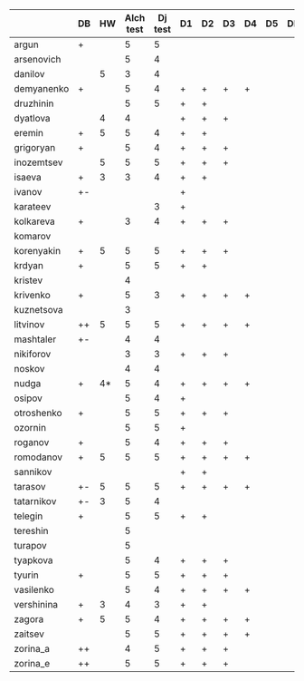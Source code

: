 |            | DB | HW | Alch test | Dj test | D1 | D2 | D3 | D4 | D5 | DF |
|------------|----|----|-----------|---------|----|----|----|----|----|----|
| argun      | +  |    | 5         |  5      |    |    |    |    |    |    |
| arsenovich |    |    | 5         |  4      |    |    |    |    |    |    |
| danilov    |    | 5  | 3         |  4      |    |    |    |    |    |    |
| demyanenko | +  |    | 5         |  4      | +  | +  | +  | +  |    |    |
| druzhinin  |    |    | 5         |  5      | +  | +  |    |    |    |    |
| dyatlova   |    | 4  | 4         |         | +  | +  | +  |    |    |    |
| eremin     | +  | 5  | 5         |  4      | +  | +  |    |    |    |    |
| grigoryan  | +  |    | 5         |  4      | +  | +  | +  |    |    |    |
| inozemtsev |    | 5  | 5         |  5      | +  | +  | +  |    |    |    |
| isaeva     | +  | 3  | 3         |  4      | +  | +  |    |    |    |    |
| ivanov     | +- |    |           |         | +  |    |    |    |    |    |
| karateev   |    |    |           |  3      | +  |    |    |    |    |    |
| kolkareva  | +  |    | 3         |  4      | +  | +  | +  |    |    |    |
| komarov    |    |    |           |         |    |    |    |    |    |    |
| korenyakin | +  | 5  | 5         |  5      | +  | +  | +  |    |    |    |
| krdyan     | +  |    | 5         |  5      | +  | +  |    |    |    |    |
| kristev    |    |    | 4         |         |    |    |    |    |    |    |
| krivenko   | +  |    | 5         |  3      | +  | +  | +  | +  |    |    |
| kuznetsova |    |    | 3         |         |    |    |    |    |    |    |
| litvinov   | ++ | 5  | 5         |  5      | +  | +  | +  | +  |    |    |
| mashtaler  | +- |    | 4         |  4      |    |    |    |    |    |    |
| nikiforov  |    |    | 3         |  3      | +  | +  | +  |    |    |    |
| noskov     |    |    | 4         |  4      |    |    |    |    |    |    |
| nudga      | +  | 4* | 5         |  4      | +  | +  | +  | +  |    |    |
| osipov     |    |    | 5         |  4      | +  |    |    |    |    |    |
| otroshenko | +  |    | 5         |  5      | +  | +  | +  |    |    |    |
| ozornin    |    |    | 5         |  5      | +  |    |    |    |    |    |
| roganov    | +  |    | 5         |  4      | +  | +  | +  |    |    |    |
| romodanov  | +  | 5  | 5         |  5      | +  | +  | +  | +  |    |    |
| sannikov   |    |    |           |         | +  | +  |    |    |    |    |
| tarasov    | +- | 5  | 5         |  5      | +  | +  | +  | +  |    |    |
| tatarnikov | +- | 3  | 5         |  4      |    |    |    |    |    |    |
| telegin    | +  |    | 5         |  5      | +  | +  |    |    |    |    |
| tereshin   |    |    | 5         |         |    |    |    |    |    |    |
| turapov    |    |    | 5         |         |    |    |    |    |    |    |
| tyapkova   |    |    | 5         |  4      | +  | +  | +  |    |    |    |
|   tyurin   | +  |    | 5         |  5      | +  | +  | +  |    |    |    |
|  vasilenko |    |    | 5         |  4      | +  | +  | +  | +  |    |    |
| vershinina | +  | 3  | 4         |  3      | +  | +  |    |    |    |    |
|   zagora   | +  | 5  | 5         |  4      | +  | +  | +  | +  |    |    |
|   zaitsev  |    |    | 5         |  5      | +  | +  | +  | +  |    |    |
|  zorina_a  | ++ |    | 4         |  5      | +  | +  | +  |    |    |    |
|  zorina_e  | ++ |    | 5         |  5      | +  | +  | +  |    |    |    |
